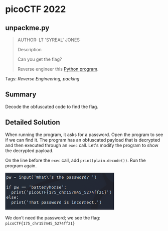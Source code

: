 # picoCTF 2022
## unpackme.py

> AUTHOR: LT 'SYREAL' JONES
>
> Description
>
> Can you get the flag?
>
> Reverse engineer this [Python program](https://github.com/03npan/ctf-write-ups/blob/main/picoctf_2022/reverse_engineering/unpackme_py/unpackme.flag.py).

Tags: *Reverse Engineering, packing*

## Summary

Decode the obfuscated code to find the flag.

## Detailed Solution

When running the program, it asks for a password. Open the program to see if we can find it. The program has an obfuscated payload that is decrypted and then executed through an `exec` call. Let's modify the program to show the decrypted payload.

On the line before the `exec` call, add `print(plain.decode())`. Run the program again.

![decoded_payload.png](https://github.com/03npan/ctf-write-ups/blob/main/picoctf_2022/reverse_engineering/unpackme_py/decoded_payload.png)

We don't need the password; we see the flag: `picoCTF{175_chr157m45_5274ff21}`